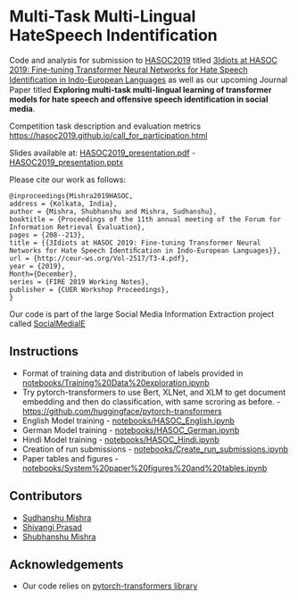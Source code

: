 # Multi-Task Multi-Lingual HateSpeech Indentification

Code and analysis for submission to [HASOC2019](https://hasoc2019.github.io/index.html) titled [3Idiots at HASOC 2019: Fine-tuning Transformer Neural Networks for Hate Speech Identiﬁcation in Indo-European Languages](http://ceur-ws.org/Vol-2517/T3-4.pdf) as well as our upcoming Journal Paper titled **Exploring multi-task multi-lingual learning of transformer models for hate speech and offensive speech identification in social media**.

Competition task description and evaluation metrics https://hasoc2019.github.io/call_for_participation.html

Slides available at: [HASOC2019_presentation.pdf](./HASOC2019_presentation.pdf) - [HASOC2019_presentation.pptx](./HASOC2019_presentation.pptx)

Please cite our work as follows:

```
@inproceedings{Mishra2019HASOC,
address = {Kolkata, India},
author = {Mishra, Shubhanshu and Mishra, Sudhanshu},
booktitle = {Proceedings of the 11th annual meeting of the Forum for Information Retrieval Evaluation},
pages = {208--213},
title = {{3Idiots at HASOC 2019: Fine-tuning Transformer Neural Networks for Hate Speech Identiﬁcation in Indo-European Languages}},
url = {http://ceur-ws.org/Vol-2517/T3-4.pdf},
year = {2019},
Month={December},
series = {FIRE 2019 Working Notes},
publisher = {CUER Workshop Proceedings},
}
```

Our code is part of the large Social Media Information Extraction project called [SocialMediaIE](https://socialmediaie.github.io/)

## Instructions

* Format of training data and distribution of labels provided in [notebooks/Training%20Data%20exploration.ipynb](https://github.com/socialmediaie/HASOC2019/blob/master/notebooks/Training%20Data%20exploration.ipynb)
* Try pytorch-transformers to use Bert, XLNet, and XLM to get document embedding and then do classification, with same scroring as before. - https://github.com/huggingface/pytorch-transformers
* English Model training - [notebooks/HASOC_English.ipynb](https://github.com/socialmediaie/HASOC2019/blob/master/notebooks/HASOC_English.ipynb)
* German Model training - [notebooks/HASOC_German.ipynb](https://github.com/socialmediaie/HASOC2019/blob/master/notebooks/HASOC_German.ipynb)
* Hindi Model training - [notebooks/HASOC_Hindi.ipynb](https://github.com/socialmediaie/HASOC2019/blob/master/notebooks/HASOC_Hindi.ipynb)
* Creation of run submissions - [notebooks/Create_run_submissions.ipynb](https://github.com/socialmediaie/HASOC2019/blob/master/notebooks/Create_run_submissions.ipynb)
* Paper tables and figures - [notebooks/System%20paper%20figures%20and%20tables.ipynb](notebooks/System%20paper%20figures%20and%20tables.ipynb)

## Contributors

* [Sudhanshu Mishra](https://github.com/ghostktjMactavish)
* [Shivangi Prasad](https://github.com/shivangiPhy)
* [Shubhanshu Mishra](https://github.com/napsternxg/)


## Acknowledgements

* Our code relies on [pytorch-transformers library](https://github.com/huggingface/transformers)
